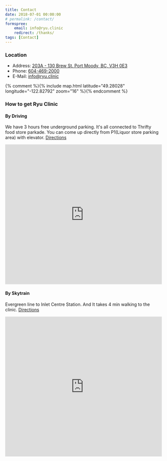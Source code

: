 ```yaml
---
title: Contact
date: 2018-07-01 00:00:00
# permalink: /contact/
formspree:
    email: info@ryu.clinic
    redirect: /thanks/
tags: [Contact]
---
```


### Location

- Address: [203A - 130 Brew St. Port Moody, BC, V3H 0E3](https://maps.google.com/?q=203A%20-%20130%20Brew%20St.%20Port%20Moody,%20BC,%20V3H%200E3)
- Phone: [604-469-2000](tel:6044692000)
- E-Mail: [info@ryu.clinic](mailto:info@ryu.clinic)

{% comment %}{% include map.html latitude="49.28028" longitude="-122.82792" zoom="16" %}{% endcomment %}

### How to get Ryu Clinic
#### By Driving
We have 3 hours free underground parking. It's all connected to Thrifty food store parkade. You can come up directly from P1(Liquor store parking area) with elevator. [Directions](https://goo.gl/maps/54ozHXfEGis)

<iframe src="https://www.google.com/maps/embed?pb=!1m24!1m12!1m3!1d2602.8990902171995!2d-122.83030192324824!3d49.27830929116578!2m3!1f0!2f0!3f0!3m2!1i1024!2i768!4f13.1!4m9!3e0!4m3!3m2!1d49.2769519!2d-122.8279996!4m3!3m2!1d49.279745899999995!2d-122.82897519999999!5e0!3m2!1sen!2sca!4v1538093911514" width="100%" height="450" frameborder="0" style="border:0" allowfullscreen></iframe>

#### By Skytrain
Evergreen line to Inlet Centre Station. And It takes 4 min walking to the clinic. [Directions](https://goo.gl/maps/6F9qQXNnUKP2)

<iframe src="https://www.google.com/maps/embed?pb=!1m28!1m12!1m3!1d2602.8763312098995!2d-122.8297048991821!3d49.27874052887016!2m3!1f0!2f0!3f0!3m2!1i1024!2i768!4f13.1!4m13!3e2!4m5!1s0x548678db7d8ddf9b%3A0x386745c9e89f3e43!2sInlet+Centre+Station%2C+Port+Moody%2C+BC!3m2!1d49.2772516!2d-122.82818429999999!4m5!1s0x5486792c33c80943%3A0xe046b5d4ad95518!2sRyu+Clinic+Inc.%2C+130+Brew+St+%23203a%2C+Port+Moody%2C+BC+V3H+0E3!3m2!1d49.2803062!2d-122.82793439999999!5e0!3m2!1sen!2sca!4v1538094515969" width="100%" height="450" frameborder="0" style="border:0" allowfullscreen></iframe>

